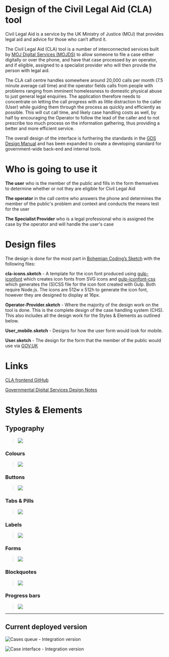 Design of the Civil Legal Aid (CLA) tool
==========

Civil Legal Aid is a service by the UK Ministry of Justice (MOJ) that provides legal aid and advice for those who can’t afford it.

The Civil Legal Aid (CLA) tool is a number of interconnected services built by [MOJ Digital Services (MOJDS)](https://mojdigital.blog.gov.uk) to allow someone to file a case either digitally or over the phone, and have that case processed by an operator, and if eligible, assigned to a specialist provider who will then provide the person with legal aid.

The CLA call centre handles somewhere around 20,000 calls per month (7.5 minute average call time) and the operator fields calls from people with problems ranging from imminent homelessness to domestic physical abuse to just general legal enquiries. The application therefore needs to concentrate on letting the call progress with as little distraction to the caller (User) while guiding them through the process as quickly and efficiently as possible. This will cut call time, and likely case handling costs as well, by half by encouraging the Operator to follow the lead of the caller and to not prescribe too much process on the information gathering, thus providing a better and more efficient service.

The overall design of the interface is furthering the standards in the [GDS Design Manual](https://www.gov.uk/service-manual/designers) and has been expanded to create a developing standard for government-wide back-end and internal tools.

# Who is going to use it

**The user** who is the member of the public and fills in the form themselves to determine whether or not they are eligible for Civil Legal Aid

**The operator** in the call centre who answers the phone and determines the member of the public's problem and context and conducts the means test for the user

**The Specialist Provider** who is a legal professional who is assigned the case by the operator and will handle the user's case

# Design files

The design is done for the most part in [Bohemian Coding’s Sketch](http://bohemiancoding.com/sketch) with the following files:

**cla-icons.sketch** - A template for the icon font produced using [gulp-iconfont](https://www.npmjs.org/package/gulp-iconfont) which creates icon fonts from SVG icons and [gulp-iconfont-css](https://www.npmjs.org/package/gulp-iconfont-css) which generates the (S)CSS file for the icon font created with Gulp. Both require Node.js. The icons are 512w x 512h to generate the icon font, however they are designed to display at 16px.

**Operator-Provider.sketch** - Where the majority of the design work on the tool is done. This is the complete design of the case handling system (CHS). This also includes all the design work for the Styles & Elements as outlined below.

**User_mobile.sketch** - Designs for how the user form would look for mobile.

**User.sketch** - The design for the form that the member of the public would use via [GOV.UK](https://www.gov.uk)

# Links
[CLA frontend GitHub](https://github.com/ministryofjustice/cla_frontend)


[Governmental Digital Services Design Notes](https://designnotes.blog.gov.uk)

# Styles & Elements

## Typography
> ![](https://cloud.githubusercontent.com/assets/495102/4829414/f6058efe-5f86-11e4-81c0-8dfa9538031a.png)

### Colours
> ![](https://cloud.githubusercontent.com/assets/495102/4829534/be184d32-5f87-11e4-927d-1fb2068bf070.png)

### Buttons
> ![](https://cloud.githubusercontent.com/assets/495102/4830248/7806b9c8-5f8c-11e4-95fd-7452bdc7d952.png)

### Tabs & Pills
> ![](https://cloud.githubusercontent.com/assets/495102/4841797/882ed1d6-601e-11e4-9d41-d9120318a335.png)

### Labels
> ![](https://cloud.githubusercontent.com/assets/495102/4841901/b3f2878a-601f-11e4-9ba3-a8a807271d7b.png)

### Forms
> ![](https://cloud.githubusercontent.com/assets/495102/4841916/d0a1bdce-601f-11e4-97e3-362671c5df76.png)

### Blockquotes
> ![](https://cloud.githubusercontent.com/assets/495102/4841921/e2f28558-601f-11e4-8689-705a737082fe.png)

### Progress bars
> ![](https://cloud.githubusercontent.com/assets/495102/4841932/f33e2660-601f-11e4-9aec-cc6bf92c2e1b.png)

- - -

## Current deployed version

![Cases queue - Integration version](https://dchtm6r471mui.cloudfront.net/hackpad.com_B2kIZMUCiTq_p.113892_1412265710243_cla-case-list.gif)

![Case interface - Integration version](https://dchtm6r471mui.cloudfront.net/hackpad.com_B2kIZMUCiTq_p.113892_1412265727578_cla-case.gif)
